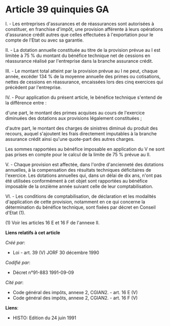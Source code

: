# Article 39 quinquies GA

I. - Les entreprises d'assurances et de réassurances sont autorisées à constituer, en franchise d'impôt, une provision
afférente à leurs opérations d'assurance crédit autres que celles effectuées à l'exportation pour le compte de l'Etat ou avec
sa garantie.

II. - La dotation annuelle constituée au titre de la provision prévue au I est limitée à 75 % du montant du bénéfice
technique net de cessions en réassurance réalisé par l'entreprise dans la branche assurance crédit.

III. - Le montant total atteint par la provision prévue au I ne peut, chaque année, excéder 134 % de la moyenne annuelle des
primes ou cotisations, nettes de cessions en réassurance, encaissées lors des cinq exercices qui précèdent par l'entreprise.

IV. - Pour application du présent article, le bénéfice technique s'entend de la différence entre :

d'une part, le montant des primes acquises au cours de l'exercice diminuées des dotations aux provisions légalement
constituées ;

d'autre part, le montant des charges de sinistres diminué du produit des recours, auquel s'ajoutent les frais directement
imputables à la branche assurance crédit ainsi qu'une quote-part des autres charges.

Les sommes rapportées au bénéfice imposable en application du V ne sont pas prises en compte pour le calcul de la limite de
75 % prévue au II.

V. - Chaque provision est affectée, dans l'ordre d'ancienneté des dotations annuelles, à la compensation des résultats
techniques déficitaires de l'exercice. Les dotations annuelles qui, dans un délai de dix ans, n'ont pas été utilisées
conformément à cet objet sont rapportées au bénéfice imposable de la onzième année suivant celle de leur comptabilisation.

VI. - Les conditions de comptabilisation, de déclaration et les modalités d'application de cette provision, notamment en ce
qui concerne la détermination du bénéfice technique, sont fixées par décret en Conseil d'Etat (1).

(1) Voir les articles 16 E et 16 F de l'annexe II.

**Liens relatifs à cet article**

_Créé par_:

  - Loi - art. 39 (V) JORF 30 décembre 1990

_Codifié par_:

  - Décret n°91-883 1991-09-09

_Cité par_:

  - Code général des impôts, annexe 2, CGIAN2. - art. 16 E (V)
  - Code général des impôts, annexe 2, CGIAN2. - art. 16 F (V)

**Liens**:

  - HISTO: Edition du 24 juin 1991
